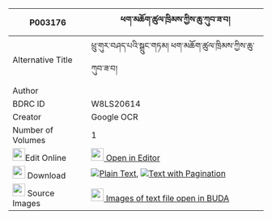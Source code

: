 |P003176|ཕག་མཆོག་ཚུལ་ཁྲིམས་ཀྱིས་ཆུ་ཀུབ་ཟ་བ། 
| --- | --- 
|Alternative Title |ཕྲུ་གུར་བཤད་པའི་སྒྲུང་གཏམ། ཕག་མཆོག་ཚུལ་ཁྲིམས་ཀྱིས་ཆུ་ཀུབ་ཟ་བ།
|Author | 
|BDRC ID | W8LS20614
|Creator | Google OCR
|Number of Volumes| 1
|<img width="25" src="https://img.icons8.com/color/25/000000/edit-property.png">Edit Online| [<img width="25" src="https://avatars.githubusercontent.com/u/45091458?s=200&v=4"> Open in Editor](http://editor.openpecha.org/P003176)
|<img width="25" src="https://img.icons8.com/fluent/48/000000/download-2.png"/>  Download | [![](https://img.icons8.com/color/20/000000/txt.png)Plain Text](https://github.com/Openpecha/P003176/releases/download/v1/pak_chok_tsultrim_kyi_chu_kub__plain_P003176.zip), [![](https://img.icons8.com/color/20/000000/txt.png)Text with Pagination](https://github.com/Openpecha/P003176/releases/download/v1/pak_chok_tsultrim_kyi_chu_kub__pages_P003176.zip)
|<img width="25" src="https://img.icons8.com/plasticine/100/000000/pictures-folder.png"/>  Source Images | [<img width="25" src="https://library.bdrc.io/icons/BUDA-small.svg"> Images of text file open in BUDA](https://library.bdrc.io/show/bdr:W8LS20614)